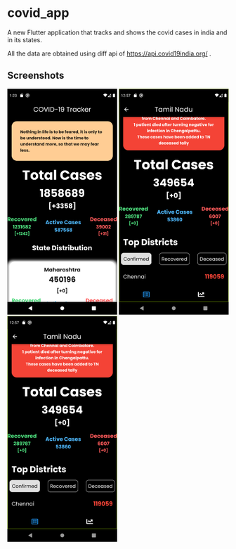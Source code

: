 # covid_app

A new Flutter application that tracks and shows the covid cases in india and in its states.

All the data are obtained using diff api of  https://api.covid19india.org/ .



## Screenshots
<div class="row">
      <img src="screenshots/ss1.png" width="250">
      <img src="screenshots/ss2.png" width="250">
      <img src="screenshots/ss2.png" width="250">
</div>